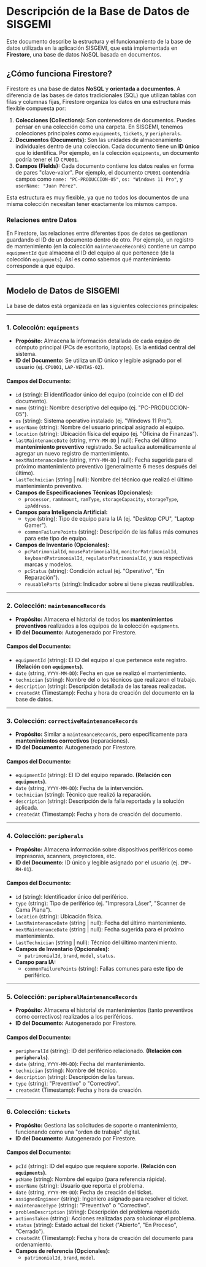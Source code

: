 # Descripción de la Base de Datos de SISGEMI

Este documento describe la estructura y el funcionamiento de la base de datos utilizada en la aplicación SISGEMI, que está implementada en **Firestore**, una base de datos NoSQL basada en documentos.

## ¿Cómo funciona Firestore?

Firestore es una base de datos **NoSQL** y **orientada a documentos**. A diferencia de las bases de datos tradicionales (SQL) que utilizan tablas con filas y columnas fijas, Firestore organiza los datos en una estructura más flexible compuesta por:

1.  **Colecciones (Collections):** Son contenedores de documentos. Puedes pensar en una colección como una carpeta. En SISGEMI, tenemos colecciones principales como `equipments`, `tickets`, y `peripherals`.
2.  **Documentos (Documents):** Son las unidades de almacenamiento individuales dentro de una colección. Cada documento tiene un **ID único** que lo identifica. Por ejemplo, en la colección `equipments`, un documento podría tener el ID `CPU001`.
3.  **Campos (Fields):** Cada documento contiene los datos reales en forma de pares "clave-valor". Por ejemplo, el documento `CPU001` contendría campos como `name: "PC-PRODUCCION-05"`, `os: "Windows 11 Pro"`, y `userName: "Juan Pérez"`.

Esta estructura es muy flexible, ya que no todos los documentos de una misma colección necesitan tener exactamente los mismos campos.

### Relaciones entre Datos

En Firestore, las relaciones entre diferentes tipos de datos se gestionan guardando el ID de un documento dentro de otro. Por ejemplo, un registro de mantenimiento (en la colección `maintenanceRecords`) contiene un campo `equipmentId` que almacena el ID del equipo al que pertenece (de la colección `equipments`). Así es como sabemos qué mantenimiento corresponde a qué equipo.

---

## Modelo de Datos de SISGEMI

La base de datos está organizada en las siguientes colecciones principales:

---

### 1. Colección: `equipments`

-   **Propósito:** Almacena la información detallada de cada equipo de cómputo principal (PCs de escritorio, laptops). Es la entidad central del sistema.
-   **ID del Documento:** Se utiliza un ID único y legible asignado por el usuario (ej. `CPU001`, `LAP-VENTAS-02`).

#### Campos del Documento:

-   `id` (string): El identificador único del equipo (coincide con el ID del documento).
-   `name` (string): Nombre descriptivo del equipo (ej. "PC-PRODUCCION-05").
-   `os` (string): Sistema operativo instalado (ej. "Windows 11 Pro").
-   `userName` (string): Nombre del usuario principal asignado al equipo.
-   `location` (string): Ubicación física del equipo (ej. "Oficina de Finanzas").
-   `lastMaintenanceDate` (string, `YYYY-MM-DD` | null): Fecha del último **mantenimiento preventivo** registrado. Se actualiza automáticamente al agregar un nuevo registro de mantenimiento.
-   `nextMaintenanceDate` (string, `YYYY-MM-DD` | null): Fecha sugerida para el próximo mantenimiento preventivo (generalmente 6 meses después del último).
-   `lastTechnician` (string | null): Nombre del técnico que realizó el último mantenimiento preventivo.
-   **Campos de Especificaciones Técnicas (Opcionales):**
    -   `processor`, `ramAmount`, `ramType`, `storageCapacity`, `storageType`, `ipAddress`.
-   **Campos para Inteligencia Artificial:**
    -   `type` (string): Tipo de equipo para la IA (ej. "Desktop CPU", "Laptop Gamer").
    -   `commonFailurePoints` (string): Descripción de las fallas más comunes para este tipo de equipo.
-   **Campos de Inventario (Opcionales):**
    -   `pcPatrimonialId`, `mousePatrimonialId`, `monitorPatrimonialId`, `keyboardPatrimonialId`, `regulatorPatrimonialId`, y sus respectivas marcas y modelos.
    -   `pcStatus` (string): Condición actual (ej. "Operativo", "En Reparación").
    -   `reusableParts` (string): Indicador sobre si tiene piezas reutilizables.

---

### 2. Colección: `maintenanceRecords`

-   **Propósito:** Almacena el historial de todos los **mantenimientos preventivos** realizados a los equipos de la colección `equipments`.
-   **ID del Documento:** Autogenerado por Firestore.

#### Campos del Documento:

-   `equipmentId` (string): El ID del equipo al que pertenece este registro. **(Relación con `equipments`)**.
-   `date` (string, `YYYY-MM-DD`): Fecha en que se realizó el mantenimiento.
-   `technician` (string): Nombre del o los técnicos que realizaron el trabajo.
-   `description` (string): Descripción detallada de las tareas realizadas.
-   `createdAt` (Timestamp): Fecha y hora de creación del documento en la base de datos.

---

### 3. Colección: `correctiveMaintenanceRecords`

-   **Propósito:** Similar a `maintenanceRecords`, pero específicamente para **mantenimientos correctivos** (reparaciones).
-   **ID del Documento:** Autogenerado por Firestore.

#### Campos del Documento:

-   `equipmentId` (string): El ID del equipo reparado. **(Relación con `equipments`)**.
-   `date` (string, `YYYY-MM-DD`): Fecha de la intervención.
-   `technician` (string): Técnico que realizó la reparación.
-   `description` (string): Descripción de la falla reportada y la solución aplicada.
-   `createdAt` (Timestamp): Fecha y hora de creación del documento.

---

### 4. Colección: `peripherals`

-   **Propósito:** Almacena información sobre dispositivos periféricos como impresoras, scanners, proyectores, etc.
-   **ID del Documento:** ID único y legible asignado por el usuario (ej. `IMP-RH-01`).

#### Campos del Documento:

-   `id` (string): Identificador único del periférico.
-   `type` (string): Tipo de periférico (ej. "Impresora Láser", "Scanner de Cama Plana").
-   `location` (string): Ubicación física.
-   `lastMaintenanceDate` (string | null): Fecha del último mantenimiento.
-   `nextMaintenanceDate` (string | null): Fecha sugerida para el próximo mantenimiento.
-   `lastTechnician` (string | null): Técnico del último mantenimiento.
-   **Campos de Inventario (Opcionales):**
    -   `patrimonialId`, `brand`, `model`, `status`.
-   **Campo para IA:**
    -   `commonFailurePoints` (string): Fallas comunes para este tipo de periférico.

---

### 5. Colección: `peripheralMaintenanceRecords`

-   **Propósito:** Almacena el historial de mantenimientos (tanto preventivos como correctivos) realizados a los periféricos.
-   **ID del Documento:** Autogenerado por Firestore.

#### Campos del Documento:

-   `peripheralId` (string): ID del periférico relacionado. **(Relación con `peripherals`)**.
-   `date` (string, `YYYY-MM-DD`): Fecha del mantenimiento.
-   `technician` (string): Nombre del técnico.
-   `description` (string): Descripción de las tareas.
-   `type` (string): "Preventivo" o "Correctivo".
-   `createdAt` (Timestamp): Fecha y hora de creación.

---

### 6. Colección: `tickets`

-   **Propósito:** Gestiona las solicitudes de soporte o mantenimiento, funcionando como una "orden de trabajo" digital.
-   **ID del Documento:** Autogenerado por Firestore.

#### Campos del Documento:

-   `pcId` (string): ID del equipo que requiere soporte. **(Relación con `equipments`)**.
-   `pcName` (string): Nombre del equipo (para referencia rápida).
-   `userName` (string): Usuario que reporta el problema.
-   `date` (string, `YYYY-MM-DD`): Fecha de creación del ticket.
-   `assignedEngineer` (string): Ingeniero asignado para resolver el ticket.
-   `maintenanceType` (string): "Preventivo" o "Correctivo".
-   `problemDescription` (string): Descripción del problema reportado.
-   `actionsTaken` (string): Acciones realizadas para solucionar el problema.
-   `status` (string): Estado actual del ticket ("Abierto", "En Proceso", "Cerrado").
-   `createdAt` (Timestamp): Fecha y hora de creación del documento para ordenamiento.
-   **Campos de referencia (Opcionales):**
    -   `patrimonialId`, `brand`, `model`.
